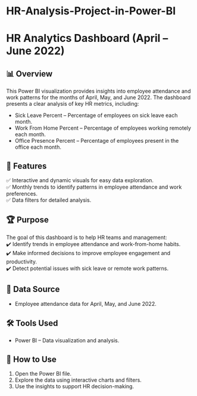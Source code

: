 # HR-Analysis-Project-in-Power-BI
# HR Analytics Dashboard (April – June 2022)

## 📊 Overview
This Power BI visualization provides insights into employee attendance and work patterns for the months of April, May, and June 2022. The dashboard presents a clear analysis of key HR metrics, including:

- Sick Leave Percent – Percentage of employees on sick leave each month.  
- Work From Home Percent – Percentage of employees working remotely each month.  
- Office Presence Percent – Percentage of employees present in the office each month.  

## 🚀 Features
✅ Interactive and dynamic visuals for easy data exploration.  
✅ Monthly trends to identify patterns in employee attendance and work preferences.  
✅ Data filters for detailed analysis.  

## 🏆 Purpose
The goal of this dashboard is to help HR teams and management:  
✔️ Identify trends in employee attendance and work-from-home habits.  
✔️ Make informed decisions to improve employee engagement and productivity.  
✔️ Detect potential issues with sick leave or remote work patterns.  

## 📂 Data Source
- Employee attendance data for April, May, and June 2022.

## 🛠️ Tools Used
- Power BI – Data visualization and analysis.  

## 🔎 How to Use
1. Open the Power BI file.  
2. Explore the data using interactive charts and filters.  
3. Use the insights to support HR decision-making.  
